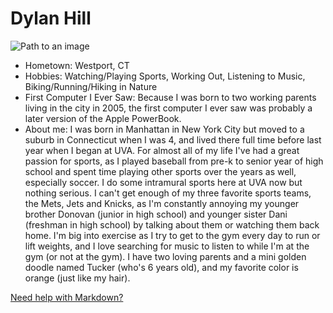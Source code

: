 # Dylan Hill

![Path to an image](IMG_3735.jpg)

- Hometown: Westport, CT
- Hobbies: Watching/Playing Sports, Working Out, Listening to Music, Biking/Running/Hiking in Nature
- First Computer I Ever Saw: Because I was born to two working parents living in the city in 2005, the first computer I ever saw was probably a later version of the Apple PowerBook.
- About me: I was born in Manhattan in New York City but moved to a suburb in Connecticut when I was 4, and lived there full time before last year when I began at UVA. For almost all of my life I've had a great passion for sports, as I played baseball from pre-k to senior year of high school and spent time playing other sports over the years as well, especially soccer. I do some intramural sports here at UVA now but nothing serious. I can't get enough of my three favorite sports teams, the Mets, Jets and Knicks, as I'm constantly annoying my younger brother Donovan (junior in high school) and younger sister Dani (freshman in high school) by talking about them or watching them back home. I'm big into exercise as I try to get to the gym every day to run or lift weights, and I love searching for music to listen to while I'm at the gym (or not at the gym). I have two loving parents and a mini golden doodle named Tucker (who's 6 years old), and my favorite color is orange (just like my hair).

[Need help with Markdown?](https://docs.github.com/en/get-started/writing-on-github/getting-started-with-writing-and-formatting-on-github/basic-writing-and-formatting-syntax)
